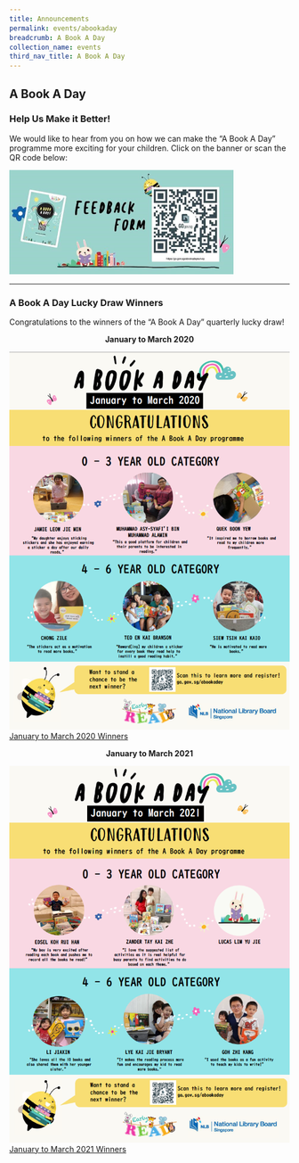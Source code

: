 ```yaml
---
title: Announcements
permalink: events/abookaday
breadcrumb: A Book A Day
collection_name: events
third_nav_title: A Book A Day
---
```

## **A Book A Day**

### **Help Us Make it Better!**

We would like to hear from you on how we can make the “A Book A Day” programme more exciting for your children. Click on the banner or scan the QR code below:

<a href="https://go.gov.sg/abookadaysurvey"><img src="/images/events/abookaday/Feedback%20for%20dR.jpg" style="width:80%"></a>

<hr>

### **A Book A Day Lucky Draw Winners**

Congratulations to the winners of the “A Book A Day” quarterly lucky draw!

**<p style="text-align: center;">January to March 2020</p>**

![Alt text for image on Isomer site](/images/events/abookaday/Y1%20Q1%20Winner%20Poster.png)
[January to March 2020 Winners](/files/preschool/Winner%20Poster_updated%2029%20Sept_v2.pdf)

**<p style="text-align: center;">January to March 2021</p>**

![Alt text for image on Isomer site](/images/events/abookaday/Y2%20Q1%20Winner%20Poster.png)
[January to March 2021 Winners](/files/preschool/Y2Q1_Winner%20Poster_4June.pdf)